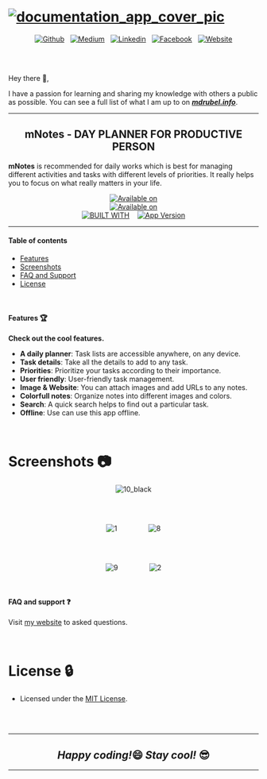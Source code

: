 # [![documentation_app_cover_pic](https://user-images.githubusercontent.com/33339942/121580647-cec1cf80-ca4e-11eb-800f-370363374453.png)](https://www.mdrubel.info)

<div align="center">

[![Github](https://img.shields.io/badge/GitHub-56347C?style=for-the-badge&logo=github&logoColor=white)](https://github.com/mdrubelrana) &nbsp; [![Medium](https://img.shields.io/badge/Medium-12100E?style=for-the-badge&color=success&logo=medium&logoColor=white)](https://dirtybytes.medium.com/) &nbsp; [![Linkedin](https://img.shields.io/badge/LinkedIn-0077B5?style=for-the-badge&logo=linkedin&logoColor=white)](https://www.linkedin.com/in/mohammadrubelrana) &nbsp; [![Facebook](https://img.shields.io/badge/Facebook-1877F2?style=for-the-badge&logo=facebook&logoColor=white)](https://www.facebook.com/dirtybytes) &nbsp; [![Website](https://img.shields.io/badge/Website-008080?style=for-the-badge&logo=Google-chrome&logoColor=white)](https://www.mdrubel.info)

</div>

<br><br>

Hey there 👋,

I have a passion for learning and sharing my knowledge with others a public as possible. You can see a full list of what I am up to on <strong><i>[mdrubel.info](https://www.mdrubel.info)</i></strong>.

---

<h2 align="center">mNotes - DAY PLANNER FOR PRODUCTIVE PERSON</h2>

<strong>mNotes</strong> is recommended for daily works which is best for managing different activities and tasks with different levels of priorities. It really helps you to focus on what really matters in your life.

<div align="center">

[![Available on](https://img.shields.io/badge/Available%20%20on-Google%20Play%20Store-red?style=for-the-badge&logo=google-play)](https://play.google.com/store/apps/details?id=info.mdrubel.mnotes) <br>
[![Available on](https://img.shields.io/badge/Website%20%20-View%20Demo-green?style=for-the-badge&logo=Microsoft-edge&logoColor=white)](https://mdrubelrana.github.io/mNotes/) <br>
[![BUILT WITH](https://img.shields.io/badge/BUILT%20WITH-JAVA-blue?style=flat-square&logo=java&logoColor=white)](#) &nbsp; &nbsp;[![App Version](https://img.shields.io/badge/App%20version-1.0.0-blue?style=flat-square&logo=hashnode)](#)

</div>

---

#### Table of contents

- [Features](#features)
- [Screenshots](#screenshots)
- [FAQ and Support](#faq-and-support)
- [License](#license)

<br>

<h4> Features 🏆</h4>

**Check out the cool features.**

- **A daily planner**: Task lists are accessible anywhere, on any device.
- **Task details**: Take all the details to add to any task.
- **Priorities**: Prioritize your tasks according to their importance.
- **User friendly**: User-friendly task management.
- **Image & Website**: You can attach images and add URLs to any notes.
- **Colorfull notes**: Organize notes into different images and colors.
- **Search**: A quick search helps to find out a particular task.
- **Offline**: Use can use this app offline.

<br>

# Screenshots 📷

<div align="center">

![10_black](https://user-images.githubusercontent.com/33339942/121573792-720ee680-ca47-11eb-95ee-4fe963849e1c.png)

<br><br>

![1](https://user-images.githubusercontent.com/33339942/121573886-8b179780-ca47-11eb-981f-f5413323dcf1.png) &nbsp; &nbsp; &nbsp; &nbsp; &nbsp; &nbsp; &nbsp; &nbsp;![8](https://user-images.githubusercontent.com/33339942/121573898-8e128800-ca47-11eb-8fb5-9d592aba00fc.png)

<br><br>

![9](https://user-images.githubusercontent.com/33339942/121573933-95399600-ca47-11eb-84a3-44f0fc967183.png) &nbsp; &nbsp; &nbsp; &nbsp; &nbsp; &nbsp; &nbsp; &nbsp;![2](https://user-images.githubusercontent.com/33339942/121573960-9cf93a80-ca47-11eb-8f60-759521f933d6.png)

</div>

<br>

#### FAQ and support ❓

Visit [my website](https://www.mdrubel.info) to asked questions.

<br>

# License 🔒

- Licensed under the [MIT License](LICENSE).

<br><br>

---

<h2 align="center"><i>Happy coding!</i>😄 <i>Stay cool!</i> 😎</h2>

---
